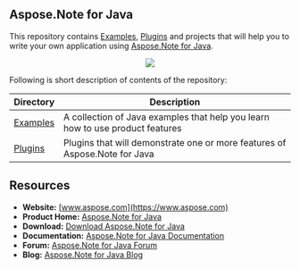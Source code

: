 ## Aspose.Note for Java

This repository contains [Examples](Examples), [Plugins](Plugins) and projects that will help you to write your own application using [Aspose.Note for Java](https://products.aspose.com/note/java).

<p align="center">
  <a title="Download complete Aspose.Email for Java source code" href="https://github.com/asposenote/Aspose_Note_Java/archive/master.zip">
    <img src="http://i.imgur.com/hwNhrGZ.png" />
  </a>
</p>

Following is short description of contents of the repository: 

Directory  | Description
---------- | -----------
[Examples](Examples)  | A collection of Java examples that help you learn how to use product features
[Plugins](Plugins)  | Plugins that will demonstrate one or more features of Aspose.Note for Java

## Resources

+ **Website:** [www.aspose.com](https://www.aspose.com)
+ **Product Home:** [Aspose.Note for Java](https://products.aspose.com/note/java)
+ **Download:** [Download Aspose.Note for Java](https://downloads.aspose.com/note/java)
+ **Documentation:** [Aspose.Note for Java Documentation](https://docs.aspose.com/display/notejava/Home)
+ **Forum:** [Aspose.Note for Java Forum](https://forum.aspose.com/c/note)
+ **Blog:** [Aspose.Note for Java Blog](https://blog.aspose.com/category/aspose-products/aspose-note-product-family/)
